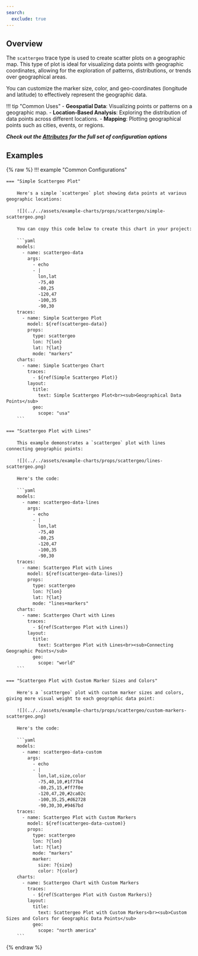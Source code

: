```yaml
---
search:
  exclude: true
---
```

<!--start-->
## Overview

The `scattergeo` trace type is used to create scatter plots on a geographic map. This type of plot is ideal for visualizing data points with geographic coordinates, allowing for the exploration of patterns, distributions, or trends over geographical areas.

You can customize the marker size, color, and geo-coordinates (longitude and latitude) to effectively represent the geographic data.

!!! tip "Common Uses"
    - **Geospatial Data**: Visualizing points or patterns on a geographic map.
    - **Location-Based Analysis**: Exploring the distribution of data points across different locations.
    - **Mapping**: Plotting geographical points such as cities, events, or regions.

_**Check out the [Attributes](../configuration/Trace/Props/Scattergeo/#attributes) for the full set of configuration options**_

## Examples

{% raw %}
!!! example "Common Configurations"

    === "Simple Scattergeo Plot"

        Here's a simple `scattergeo` plot showing data points at various geographic locations:

        ![](../../assets/example-charts/props/scattergeo/simple-scattergeo.png)

        You can copy this code below to create this chart in your project:

        ```yaml
        models:
          - name: scattergeo-data
            args:
              - echo
              - |
                lon,lat
                -75,40
                -80,25
                -120,47
                -100,35
                -90,30
        traces:
          - name: Simple Scattergeo Plot
            model: ${ref(scattergeo-data)}
            props:
              type: scattergeo
              lon: ?{lon}
              lat: ?{lat}
              mode: "markers"
        charts:
          - name: Simple Scattergeo Chart
            traces:
              - ${ref(Simple Scattergeo Plot)}
            layout:
              title:
                text: Simple Scattergeo Plot<br><sub>Geographical Data Points</sub>
              geo:
                scope: "usa"
        ```

    === "Scattergeo Plot with Lines"

        This example demonstrates a `scattergeo` plot with lines connecting geographic points:

        ![](../../assets/example-charts/props/scattergeo/lines-scattergeo.png)

        Here's the code:

        ```yaml
        models:
          - name: scattergeo-data-lines
            args:
              - echo
              - |
                lon,lat
                -75,40
                -80,25
                -120,47
                -100,35
                -90,30
        traces:
          - name: Scattergeo Plot with Lines
            model: ${ref(scattergeo-data-lines)}
            props:
              type: scattergeo
              lon: ?{lon}
              lat: ?{lat}
              mode: "lines+markers"
        charts:
          - name: Scattergeo Chart with Lines
            traces:
              - ${ref(Scattergeo Plot with Lines)}
            layout:
              title:
                text: Scattergeo Plot with Lines<br><sub>Connecting Geographic Points</sub>
              geo:
                scope: "world"
        ```

    === "Scattergeo Plot with Custom Marker Sizes and Colors"

        Here's a `scattergeo` plot with custom marker sizes and colors, giving more visual weight to each geographic data point:

        ![](../../assets/example-charts/props/scattergeo/custom-markers-scattergeo.png)

        Here's the code:

        ```yaml
        models:
          - name: scattergeo-data-custom
            args:
              - echo
              - |
                lon,lat,size,color
                -75,40,10,#1f77b4
                -80,25,15,#ff7f0e
                -120,47,20,#2ca02c
                -100,35,25,#d62728
                -90,30,30,#9467bd
        traces:
          - name: Scattergeo Plot with Custom Markers
            model: ${ref(scattergeo-data-custom)}
            props:
              type: scattergeo
              lon: ?{lon}
              lat: ?{lat}
              mode: "markers"
              marker:
                size: ?{size}
                color: ?{color}
        charts:
          - name: Scattergeo Chart with Custom Markers
            traces:
              - ${ref(Scattergeo Plot with Custom Markers)}
            layout:
              title:
                text: Scattergeo Plot with Custom Markers<br><sub>Custom Sizes and Colors for Geographic Data Points</sub>
              geo:
                scope: "north america"
        ```

{% endraw %}
<!--end-->